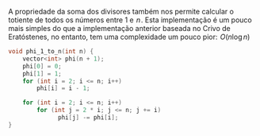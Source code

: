 A propriedade da soma dos divisores também nos permite calcular o totiente de todos os números entre 1 e  $n$ . Esta implementação é um pouco mais simples do que a implementação anterior baseada no Crivo de Eratóstenes, no entanto, tem uma complexidade um pouco pior:  $O(n \log n)$ 

```c++
void phi_1_to_n(int n) {
    vector<int> phi(n + 1);
    phi[0] = 0;
    phi[1] = 1;
    for (int i = 2; i <= n; i++)
        phi[i] = i - 1;

    for (int i = 2; i <= n; i++)
        for (int j = 2 * i; j <= n; j += i)
              phi[j] -= phi[i];
}
```
